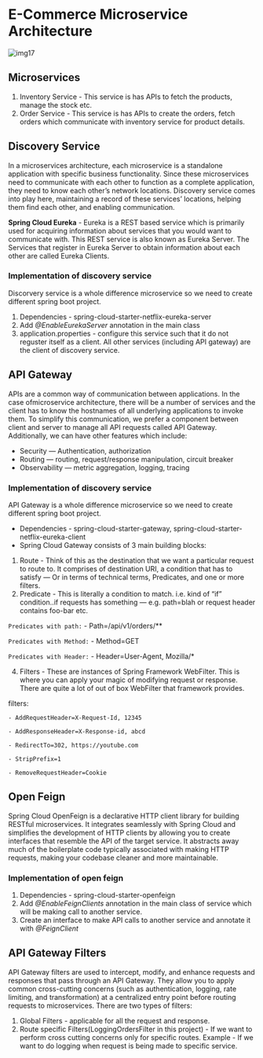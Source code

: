 # E-Commerce Microservice Architecture

![img17](https://github.com/user-attachments/assets/dbfdf67b-f3ac-45e0-9db0-0c6ab52961cc)

## Microservices
1. Inventory Service - This service is has APIs to fetch the products, manage the stock etc.
2. Order Service - This service is has APIs to create the orders, fetch orders which communicate with inventory service for product details.

## Discovery Service
In a microservices architecture, each microservice is a standalone application with specific business functionality. Since these microservices need to communicate with each other to function as a 
complete application, they need to know each other’s network locations. Discovery service comes into play here, maintaining a record of these services’ locations, helping them find each other, 
and enabling communication.

**Spring Cloud Eureka** - Eureka is a REST based service which is primarily used for acquiring information about services that you would want to communicate with. This REST service is also known as
Eureka Server. The Services that register in Eureka Server to obtain information about each other are called Eureka Clients.

### Implementation of discovery service
Discorvery service is a whole difference microservice so we need to create different spring boot project.
1. Dependencies - spring-cloud-starter-netflix-eureka-server
2. Add _@EnableEurekaServer_ annotation in the main class
3. application.properties - configure this service such that it do not reguster itself as a client. All other services (including API gateway) are the client of discovery service.

## API Gateway
APIs are a common way of communication between applications. In the case ofmicroservice architecture, there will be a number of services and the client has to know the hostnames of 
all underlying applications to invoke them. To simplify this communication, we prefer a component between client and server to manage all API requests called API Gateway. Additionally, 
we can have other features which include:
* Security — Authentication, authorization
* Routing — routing, request/response manipulation, circuit breaker
* Observability — metric aggregation, logging, tracing

### Implementation of discovery service
API Gateway is a whole difference microservice so we need to create different spring boot project.
* Dependencies - spring-cloud-starter-gateway, spring-cloud-starter-netflix-eureka-client
* Spring Cloud Gateway consists of 3 main building blocks:
1. Route - Think of this as the destination that we want a particular request to route to. It comprises of destination URI, a condition that has to satisfy — Or in terms of technical terms,
Predicates, and one or more filters.
2. Predicate - This is literally a condition to match. i.e. kind of “if” condition..if requests has something — e.g. path=blah or request header contains foo-bar etc.

`Predicates with path:` - Path=/api/v1/orders/**

`Predicates with Method:` - Method=GET

`Predicates with Header:` - Header=User-Agent, Mozilla/*

4. Filters - These are instances of Spring Framework WebFilter. This is where you can apply your magic of modifying request or response. There are quite a lot of out of
box WebFilter that framework provides.

filters:

`- AddRequestHeader=X-Request-Id, 12345`

`- AddResponseHeader=X-Response-id, abcd`

`- RedirectTo=302, https://youtube.com`

`- StripPrefix=1`

`- RemoveRequestHeader=Cookie`

## Open Feign
Spring Cloud OpenFeign is a declarative HTTP client library for building RESTful microservices. It integrates seamlessly with Spring Cloud and simplifies the development of HTTP clients 
by allowing you to create interfaces that resemble the API of the target service. It abstracts away much of the boilerplate code typically associated with making HTTP requests, 
making your codebase cleaner and more maintainable.

### Implementation of open feign
1. Dependencies - spring-cloud-starter-openfeign
2. Add _@EnableFeignClients_ annotation in the main class of service which will be making call to another service.
3. Create an interface to make API calls to another service and annotate it with _@FeignClient_

## API Gateway Filters
API Gateway filters are used to intercept, modify, and enhance requests and responses that pass through an API Gateway. They allow you to apply common cross-cutting concerns
(such as authentication, logging, rate limiting, and transformation) at a centralized entry point before routing requests to microservices. There are two types of filters:
1. Global Filters - applicable for all the request and response.
2. Route specific Filters(LoggingOrdersFilter in this project) - If we want to perform cross cutting concerns only for specific routes. Example - If we want to do logging when request is being made to specific service.
